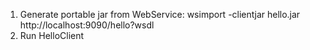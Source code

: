 1. Generate portable jar from WebService:
	wsimport -clientjar hello.jar http://localhost:9090/hello?wsdl
2. Run HelloClient